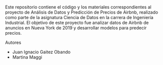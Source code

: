 Este repositorio contiene el código y los materiales correspondientes al proyecto de Análisis de Datos y Predicción de Precios de Airbnb, realizado como parte de la asignatura Ciencia de Datos en la carrera de Ingeniería Industrial. El objetivo de este proyecto fue analizar datos de Airbnb de anuncios en Nueva York de 2019 y desarrollar modelos para predecir precios.

Autores

* Juan Ignacio Gaitez Obando
* Martina Maggi
